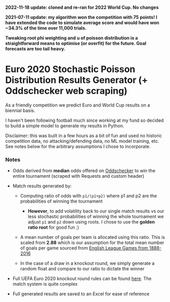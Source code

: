 **2022-11-18 update: cloned and re-ran for 2022 World Cup. No changes**

**2021-07-11 update: my algorithm won the competition with 75 points! I have extended the code to simulate average score and would have won ~34.3% of the time over 11,000 trials.**

**Tweaking root phi weighting and u of poisson distribution is a straightforward means to optimise (or overfit) for the future. Goal forecasts are too tail heavy.**

<h1>Euro 2020 Stochastic Poisson Distribution Results Generator (+ Oddschecker web scraping)</h1>

As a friendly competition we predict Euro and World Cup results on a biennial basis.

I haven't been following football much since working at my fund so decided to build a simple model to generate my results in Python.

Disclaimer: this was built in a few hours as a bit of fun and used no historic competition data, no attacking/defending data, no ML model training, etc. See notes below for the arbitrary assumptions I chose to incorporate.


<h3>Notes</h3>

* Odds derived from **median** odds offered on [Oddschecker](https://www.oddschecker.com/football/euro-2020/winner) to win the entire tournament (scraped with Requests and custom header)

* Match results generated by:

    * Computing ratio of odds with `p1/(p1+p2)` where p1 and p2 are the probabilities of winning the tournament

        * **However**, to add volatility back to our single match results vs our less stochastic probabilities of winning the whole tournament we adjust `p1` and `p2` down using roots. I chose to use the **golden ratio root** for good fun ;)

    * A mean number of goals per team is allocated using this ratio. This is scaled from **2.88** which is our assumption for the total mean number of goals per game sourced from [English League Games from 1888-2016](http://rstudio-pubs-static.s3.amazonaws.com/337949_a6b294c25d75426eaf0b6bbee8b55175.html)

    * In the case of a draw in a knockout round, we simply generate a random float and compare to our ratio to dictate the winner

* Full UEFA Euro 2020 knockout round rules can be found [here](https://en.wikipedia.org/wiki/UEFA_Euro_2020_knockout_phase). The match system is quite complex

* Full generated results are saved to an Excel for ease of reference